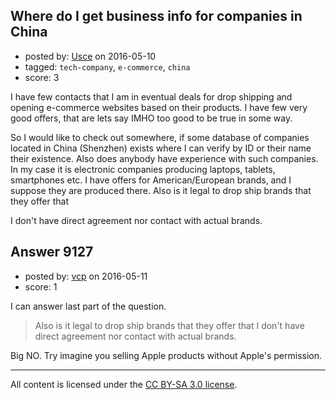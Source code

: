 ## Where do I get business info for companies in China

- posted by: [Usce](https://stackexchange.com/users/6121106/usce) on 2016-05-10
- tagged: `tech-company`, `e-commerce`, `china`
- score: 3

I have few contacts that I am in eventual deals for drop shipping and opening e-commerce websites based on their products. I have few very good offers, that are lets say IMHO too good to be true in some way. 

So I would like to check out somewhere, if some database of companies located in China (Shenzhen) exists where I can verify by ID or their name their existence. Also does anybody have experience with such companies. In my case it is electronic companies producing laptops, tablets, smartphones etc. I have offers for American/European brands, and I suppose they are produced there. Also is it legal to drop ship brands that they offer that 

I don't have direct agreement nor contact with actual brands. 




## Answer 9127

- posted by: [vcp](https://stackexchange.com/users/46521/vcp) on 2016-05-11
- score: 1

I can answer last part of the question.
> Also is it legal to drop ship brands that they offer that I don't have direct agreement nor contact with actual brands. 

Big NO. Try imagine you selling Apple products without Apple's permission.



---

All content is licensed under the [CC BY-SA 3.0 license](https://creativecommons.org/licenses/by-sa/3.0/).
